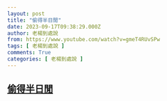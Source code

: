 ```yaml
---
layout: post
title: "偷得半日閒"
date: 2023-09-17T09:38:29.000Z
author: 老楊到處說
from: https://www.youtube.com/watch?v=gmeT4RUvSPw
tags: [ 老楊到處說 ]
comments: True
categories: [ 老楊到處說 ]
---
```

<!--1694943509000-->
[偷得半日閒](https://www.youtube.com/watch?v=gmeT4RUvSPw)
------

<div>

</div>

